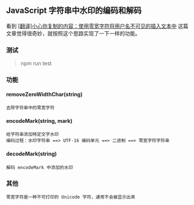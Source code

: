 ## JavaScript 字符串中水印的编码和解码

看到 [[翻译]小心你复制的内容：使用零宽字符将用户名不可见的插入文本中](https://www.codesky.me/archives/be-careful-what-you-copy-invisibly-inserting-usernames-into-text-with-zero-width-characters.wind) 这篇文章觉得很奇妙，就按照这个思路实现了一下一样的功能。
### 测试
> npm run test

### 功能

#### removeZeroWidthChar(string)
    去除字符串中的零宽字符

#### encodeMark(string, mark)
    给字符串添加特定文字水印
    编码过程：水印字符串 ==> UTF-16 编码单元 ==> 二进制 ==> 零宽字符字符串

#### decodeMark(string)
    解码 encodeMark 中添加的水印

### 其他

    零宽字符是一种不可打印的 Unicode 字符，通常不会被显示出来